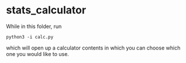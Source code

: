 # stats_calculator

While in this folder, run

```python3 -i calc.py```

which will open up a calculator contents in which you can choose which one you would like to use.
